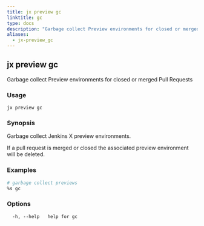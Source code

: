 ```yaml
---
title: jx preview gc
linktitle: gc
type: docs
description: "Garbage collect Preview environments for closed or merged Pull Requests"
aliases:
  - jx-preview_gc
---
```


## jx preview gc

Garbage collect Preview environments for closed or merged Pull Requests

### Usage

```
jx preview gc
```

### Synopsis

Garbage collect Jenkins X preview environments. 

If a pull request is merged or closed the associated preview environment will be deleted.

### Examples

  ```bash
  # garbage collect previews
  %s gc

  ```
### Options

```
  -h, --help   help for gc
```

